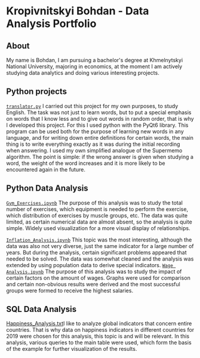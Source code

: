 # Kropivnitskyi Bohdan - Data Analysis Portfolio
## About
My name is Bohdan, I am pursuing a bachelor's degree at Khmelnytskyi National University, majoring in economics, at the moment I am actively studying data analytics and doing various interesting projects.

## Python projects
[`translator.py`](https://github.com/krpvntsk/portfolio/blob/main/python_translator/translator(main%20file).py)
I carried out this project for my own purposes, to study English. The task was not just to learn words, but to put a special emphasis on words that I know less and to give out words in random order, that is why I developed this project. For this I used python with the PyQt6 library. This program can be used both for the purpose of learning new words in any language, and for writing down entire definitions for certain words, the main thing is to write everything exactly as it was during the initial recording when answering. I used my own simplified analogue of the Supermemo algorithm. The point is simple: if the wrong answer is given when studying a word, the weight of the word increases and it is more likely to be encountered again in the future.
## Python Data Analysis
[`Gym_Exercises.ipynb`](https://github.com/krpvntsk/portfolio/blob/main/Data_Analysis/Gym_Exercises.ipynb)
The purpose of this analysis was to study the total number of exercises, which equipment is needed to perform the exercise, which distribution of exercises by muscle groups, etc. The data was quite limited, as certain numerical data are almost absent, so the analysis is quite simple. Widely used visualization for a more visual display of relationships.

[`Inflation_Analysis.ipynb`](https://github.com/krpvntsk/portfolio/blob/main/Data_Analysis/Inflation_Analysis.ipynb)
This topic was the most interesting, although the data was also not very diverse, just the same indicator for a large number of years. But during the analysis, certain significant problems appeared that needed to be solved. The data was somewhat cleaned and the analysis was extended by using population data to derive special indicators.
[`Wage Analysis.ipynb`](https://github.com/krpvntsk/portfolio/blob/main/Data_Analysis/Wage%20Analysis.ipynb)
The purpose of this analysis was to study the impact of certain factors on the amount of wages. Graphs were used for comparison and certain non-obvious results were derived and the most successful groups were formed to receive the highest salaries.
## SQL Data Analysis
[Happiness_Analysis.txt](https://github.com/krpvntsk/portfolio/blob/main/Data_Analysis/Happiness_Analysis.txt)I like to analyze global indicators that concern entire countries. That is why data on happiness indicators in different countries for 2019 were chosen for this analysis, this topic is and will be relevant. In this analysis, various queries to the main table were used, which form the basis of the example for further visualization of the results.
